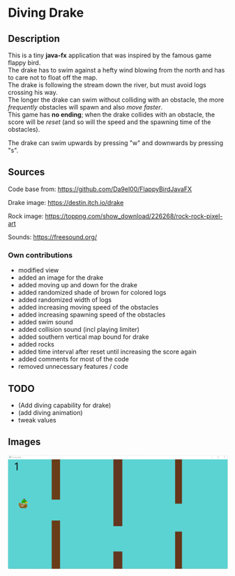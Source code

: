 # Diving Drake

## Description
This is a tiny **java-fx** application that was inspired by the famous game flappy bird.<br>
The drake has to swim against a hefty wind blowing from the north and has to care not to float off the map.<br>
The drake is following the stream down the river, but must avoid logs crossing his way.<br>
The longer the drake can swim without colliding with an obstacle, the more *frequently* obstacles will spawn 
and also *move faster*. <br>
This game has **no ending**; when the drake collides with an obstacle, the score will be *reset* 
(and so will the speed and the spawning time of the obstacles).

The drake can swim upwards by pressing "w" and downwards by pressing "s".

## Sources
Code base from:
https://github.com/Da9el00/FlappyBirdJavaFX

Drake image:
https://destin.itch.io/drake

Rock image:
https://toppng.com/show_download/226268/rock-rock-pixel-art

Sounds:
https://freesound.org/

### Own contributions
- modified view
- added an image for the drake
- added moving up and down for the drake
- added randomized shade of brown for colored logs
- added randomized width of logs
- added increasing moving speed of the obstacles 
- added increasing spawning speed of the obstacles 
- added swim sound
- added collision sound (incl playing limiter)
- added southern vertical map bound for drake
- added rocks
- added time interval after reset until increasing the score again
- added comments for most of the code
- removed unnecessary features / code


## TODO
- (Add diving capability for drake)
- (add diving animation)
- tweak values

## Images
  ![plot](images/img.png)